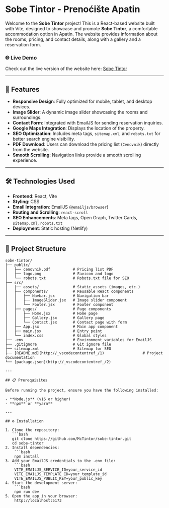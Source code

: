 # Sobe Tintor - Prenoćište Apatin

Welcome to the **Sobe Tintor** project! This is a React-based website built with Vite, designed to showcase and promote **Sobe Tintor**, a comfortable accommodation option in Apatin. The website provides information about the rooms, pricing, and contact details, along with a gallery and a reservation form.

### 🌐 Live Demo
Check out the live version of the website here: [Sobe Tintor](https://sobetintor.netlify.app/)

---

## 🚀 Features

- **Responsive Design**: Fully optimized for mobile, tablet, and desktop devices.
- **Image Slider**: A dynamic image slider showcasing the rooms and surroundings.
- **Contact Form**: Integrated with EmailJS for sending reservation inquiries.
- **Google Maps Integration**: Displays the location of the property.
- **SEO Optimization**: Includes meta tags, `sitemap.xml`, and `robots.txt` for better search engine visibility.
- **PDF Download**: Users can download the pricing list (`Cenovnik`) directly from the website.
- **Smooth Scrolling**: Navigation links provide a smooth scrolling experience.

---

## 🛠️ Technologies Used

- **Frontend**: React, Vite
- **Styling**: CSS
- **Email Integration**: EmailJS (`@emailjs/browser`)
- **Routing and Scrolling**: `react-scroll`
- **SEO Enhancements**: Meta tags, Open Graph, Twitter Cards, `sitemap.xml`, `robots.txt`
- **Deployment**: Static hosting (Netlify)

---

## 📂 Project Structure

```plaintext
sobe-tintor/
├── public/
│   ├── cenovnik.pdf          # Pricing list PDF
│   ├── logo.png              # Favicon and logo
│   └── robots.txt            # Robots.txt file for SEO
├── src/
│   ├── assets/               # Static assets (images, etc.)
│   ├── components/           # Reusable React components
│   │   ├── Navbar.jsx        # Navigation bar
│   │   ├── ImageSlider.jsx   # Image slider component
│   │   └── Footer.jsx        # Footer component
│   ├── pages/                # Page components
│   │   ├── Home.jsx          # Home page
│   │   ├── Gallery.jsx       # Gallery page
│   │   └── Contact.jsx       # Contact page with form
│   ├── App.jsx               # Main app component
│   ├── main.jsx              # Entry point
│   └── index.css             # Global styles
├── .env                      # Environment variables for EmailJS
├── .gitignore                # Git ignore file
├── sitemap.xml               # Sitemap for SEO
├── [README.md](http://_vscodecontentref_/1)                 # Project documentation
└── [package.json](http://_vscodecontentref_/2) 

---

## 📋 Prerequisites

Before running the project, ensure you have the following installed:

- **Node.js** (v16 or higher)
- **npm** or **yarn**

---

## ⚙️ Installation

1. Clone the repository:
   ```bash
   git clone https://github.com/McTintor/sobe-tintor.git
   cd sobe-tintor
2. Install dependencies:
    ```bash
    npm install
3. Add your EmailJS credentials to the .env file:
    ```bash
    VITE_EMAILJS_SERVICE_ID=your_service_id
    VITE_EMAILJS_TEMPLATE_ID=your_template_id
    VITE_EMAILJS_PUBLIC_KEY=your_public_key
4. Start the development server:
    ```bash
    npm run dev
5. Open the app in your browser:
    http://localhost:5173